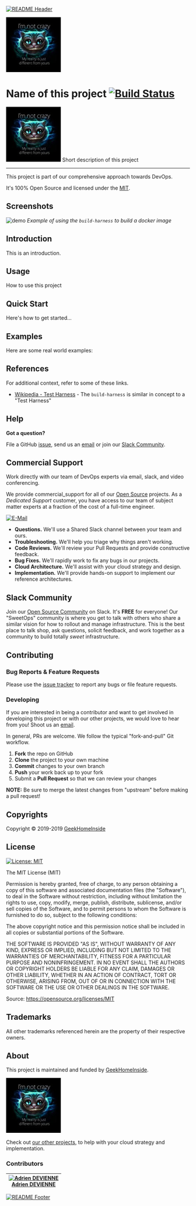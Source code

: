 <!-- This file was automatically generated by the `build-harness`. Make all changes to `README.yaml` and run `make readme` to rebuild this file. -->
[![README Header][readme_header_img]][readme_header_link]

[![GeekHomeInside][logo]](https://github.com/GeekHomeInside/build-harness-readme-example/raw/master/docs/logo.jpeg)

# Name of this project [![Build Status](https://github.com/GeekHomeInside/build-harness-readme-example/workflows/update_readme/badge.svg)](https://github.com/GeekHomeInside/build-harness-readme-example/actions)


![Name of this project](docs/logo.jpeg)
Short description of this project


---

This project is part of our comprehensive approach towards DevOps.




It's 100% Open Source and licensed under the [MIT](LICENSE).






## Screenshots


![demo](https://cdn.rawgit.com/cloudposse/build-harness/master/docs/demo.svg)
*Example of using the `build-harness` to build a docker image*



## Introduction

This is an introduction.


## Usage



How to use this project

## Quick Start

Here's how to get started...



## Examples

Here are some real world examples:






## References

For additional context, refer to some of these links. 

- [Wikipedia - Test Harness](https://en.wikipedia.org/wiki/Test_harness) - The `build-harness` is similar in concept to a "Test Harness"



## Help

**Got a question?**

File a GitHub [issue](https://github.com/GeekHomeInside/build-harness-readme-example/issues), send us an [email][email] or join our [Slack Community][slack].

## Commercial Support

Work directly with our team of DevOps experts via email, slack, and video conferencing.

We provide commercial_support for all of our [Open Source][github] projects. As a *Dedicated Support* customer, you have access to our team of subject matter experts at a fraction of the cost of a full-time engineer.

[![E-Mail](https://img.shields.io/badge/guiadco@geekhomeinside-blue.svg)][email]

- **Questions.** We'll use a Shared Slack channel between your team and ours.
- **Troubleshooting.** We'll help you triage why things aren't working.
- **Code Reviews.** We'll review your Pull Requests and provide constructive feedback.
- **Bug Fixes.** We'll rapidly work to fix any bugs in our projects.
- **Cloud Architecture.** We'll assist with your cloud strategy and design.
- **Implementation.** We'll provide hands-on support to implement our reference architectures.

## Slack Community

Join our [Open Source Community][slack] on Slack. It's **FREE** for everyone! Our "SweetOps" community is where you get to talk with others who share a similar vision for how to rollout and manage infrastructure. This is the best place to talk shop, ask questions, solicit feedback, and work together as a community to build totally *sweet* infrastructure.

## Contributing

### Bug Reports & Feature Requests

Please use the [issue tracker](https://github.com/GeekHomeInside/build-harness-readme-example/issues) to report any bugs or file feature requests.

### Developing

If you are interested in being a contributor and want to get involved in developing this project or with our other projects, we would love to hear from you! Shoot us an [email][email].

In general, PRs are welcome. We follow the typical "fork-and-pull" Git workflow.

 1. **Fork** the repo on GitHub
 2. **Clone** the project to your own machine
 3. **Commit** changes to your own branch
 4. **Push** your work back up to your fork
 5. Submit a **Pull Request** so that we can review your changes

**NOTE:** Be sure to merge the latest changes from "upstream" before making a pull request!



## Copyrights

Copyright © 2019-2019 [GeekHomeInside](https://portfolio.geekhomeinside.com/)








## License 

[![License: MIT](https://img.shields.io/badge/License-MIT-yellow.svg)](https://opensource.org/licenses/MIT)

The MIT License (MIT)

Permission is hereby granted, free of charge, to any person obtaining a copy
of this software and associated documentation files (the "Software"), to deal
in the Software without restriction, including without limitation the rights
to use, copy, modify, merge, publish, distribute, sublicense, and/or sell
copies of the Software, and to permit persons to whom the Software is
furnished to do so, subject to the following conditions:

The above copyright notice and this permission notice shall be included in
all copies or substantial portions of the Software.

THE SOFTWARE IS PROVIDED "AS IS", WITHOUT WARRANTY OF ANY KIND, EXPRESS OR
IMPLIED, INCLUDING BUT NOT LIMITED TO THE WARRANTIES OF MERCHANTABILITY,
FITNESS FOR A PARTICULAR PURPOSE AND NONINFRINGEMENT. IN NO EVENT SHALL THE
AUTHORS OR COPYRIGHT HOLDERS BE LIABLE FOR ANY CLAIM, DAMAGES OR OTHER
LIABILITY, WHETHER IN AN ACTION OF CONTRACT, TORT OR OTHERWISE, ARISING FROM,
OUT OF OR IN CONNECTION WITH THE SOFTWARE OR THE USE OR OTHER DEALINGS IN
THE SOFTWARE.

Source: <https://opensource.org/licenses/MIT>






## Trademarks

All other trademarks referenced herein are the property of their respective owners.

## About

This project is maintained and funded by [GeekHomeInside][website].

[![GeekHomeInside][logo]][website]

Check out [our other projects][github], to help with your cloud strategy and implementation.



### Contributors

|  [![Adrien DEVIENNE][guiadco_avatar]][guiadco_homepage]<br/>[Adrien DEVIENNE][guiadco_homepage] |
|---|

  [guiadco_homepage]: https://github.com/guiadco
  [guiadco_avatar]: https://img.cloudposse.com/150x150/https://github.com/guiadco.png



[![README Footer][readme_footer_img]][readme_footer_link]

  [logo]: https://github.com/GeekHomeInside/build-harness-readme-example/raw/master/docs/logo.jpeg
  [docs]: https://docs.geekhomeinside.io/en/
  [website]: https://portfolio.geekhomeinside.com/
  [github]: https://github.com/GeekHomeInside
  [slack]: https://geekhomeinside.com/slack
  [email]: guiadco@geekhomeinside.com
  [readme_header_img]: https://cloudposse.com/readme/header/img?repo=GeekHomeInside/build-harness-readme-example
  [readme_header_link]: https://cloudposse.com/readme/header/link?repo=GeekHomeInside/build-harness-readme-example
  [readme_footer_img]: https://cloudposse.com/readme/footer/img?repo=GeekHomeInside/build-harness-readme-example
  [readme_footer_link]: https://cloudposse.com/readme/footer/link?repo=GeekHomeInside/build-harness-readme-example